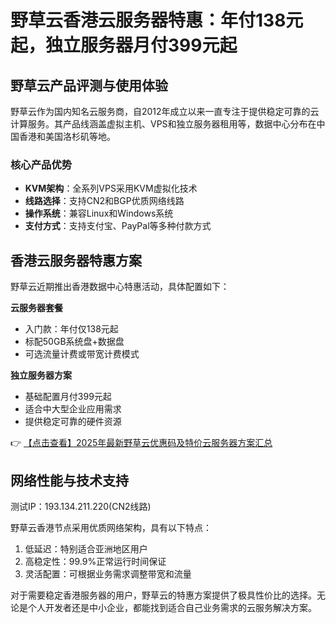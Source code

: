 # 野草云香港云服务器特惠：年付138元起，独立服务器月付399元起

## 野草云产品评测与使用体验

野草云作为国内知名云服务商，自2012年成立以来一直专注于提供稳定可靠的云计算服务。其产品线涵盖虚拟主机、VPS和独立服务器租用等，数据中心分布在中国香港和美国洛杉矶等地。

### 核心产品优势
- **KVM架构**：全系列VPS采用KVM虚拟化技术
- **线路选择**：支持CN2和BGP优质网络线路
- **操作系统**：兼容Linux和Windows系统
- **支付方式**：支持支付宝、PayPal等多种付款方式

## 香港云服务器特惠方案

野草云近期推出香港数据中心特惠活动，具体配置如下：

**云服务器套餐**
- 入门款：年付仅138元起
- 标配50GB系统盘+数据盘
- 可选流量计费或带宽计费模式

**独立服务器方案**
- 基础配置月付399元起
- 适合中大型企业应用需求
- 提供稳定可靠的硬件资源

👉 [【点击查看】2025年最新野草云优惠码及特价云服务器方案汇总](https://bit.ly/yecaoyun)

## 网络性能与技术支持

测试IP：193.134.211.220(CN2线路)

野草云香港节点采用优质网络架构，具有以下特点：
1. 低延迟：特别适合亚洲地区用户
2. 高稳定性：99.9%正常运行时间保证
3. 灵活配置：可根据业务需求调整带宽和流量

对于需要稳定香港服务器的用户，野草云的特惠方案提供了极具性价比的选择。无论是个人开发者还是中小企业，都能找到适合自己业务需求的云服务解决方案。